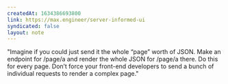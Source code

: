 ```yaml
---
createdAt: 1634386693800
link: https://max.engineer/server-informed-ui
syndicated: false
layout: note
---
```


"Imagine if you could just send it the whole “page” worth of JSON. Make an endpoint for /page/a and render the whole JSON for /page/a there. Do this for every page. Don’t force your front-end developers to send a bunch of individual requests to render a complex page."
